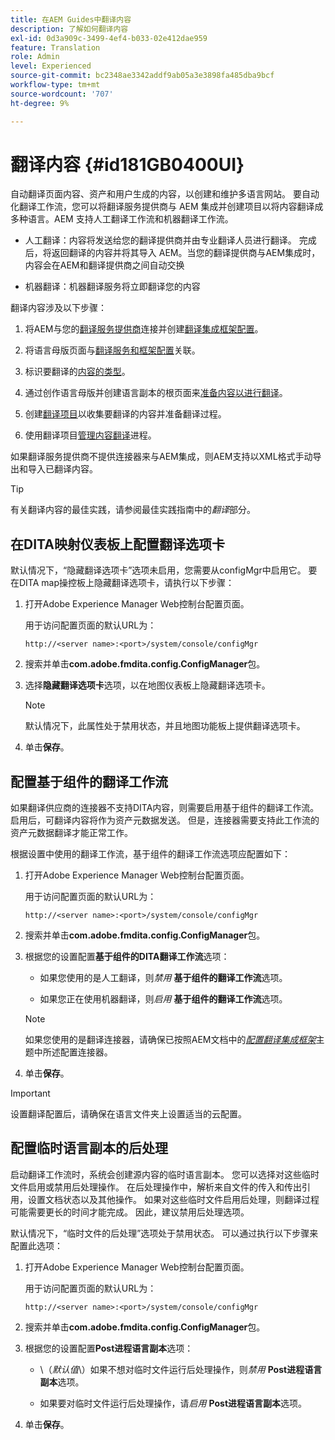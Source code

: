 ```yaml
---
title: 在AEM Guides中翻译内容
description: 了解如何翻译内容
exl-id: 0d3a909c-3499-4ef4-b033-02e412dae959
feature: Translation
role: Admin
level: Experienced
source-git-commit: bc2348ae3342addf9ab05a3e3898fa485dba9bcf
workflow-type: tm+mt
source-wordcount: '707'
ht-degree: 9%

---
```


# 翻译内容 {#id181GB0400UI}

自动翻译页面内容、资产和用户生成的内容，以创建和维护多语言网站。 要自动化翻译工作流，您可以将翻译服务提供商与 AEM 集成并创建项目以将内容翻译成多种语言。AEM 支持人工翻译工作流和机器翻译工作流。

- 人工翻译：内容将发送给您的翻译提供商并由专业翻译人员进行翻译。 完成后，将返回翻译的内容并将其导入 AEM。当您的翻译提供商与AEM集成时，内容会在AEM和翻译提供商之间自动交换

- 机器翻译：机器翻译服务将立即翻译您的内容


翻译内容涉及以下步骤：

1. 将AEM与您的[翻译服务提供商](https://helpx.adobe.com/experience-manager/6-5/sites/administering/using/tc-tic.html#ConnectingtoaTranslationServiceProvider)连接并创建[翻译集成框架配置](https://helpx.adobe.com/experience-manager/6-5/sites/administering/using/tc-tic.html#CreatingaTranslationIntegrationConfiguration)。

1. 将语言母版页面与[翻译服务和框架配置](https://helpx.adobe.com/experience-manager/6-5/sites/administering/using/tc-tic.html#ConfiguringPagesforTranslation)关联。

1. 标识要翻译的[内容的类型](https://helpx.adobe.com/experience-manager/6-5/sites/administering/using/tc-rules.html)。

1. 通过创作语言母版并创建语言副本的根页面来[准备内容以进行翻译](https://helpx.adobe.com/experience-manager/6-5/sites/administering/using/tc-prep.html)。

1. 创建[翻译项目](https://helpx.adobe.com/experience-manager/6-5/sites/administering/using/tc-manage.html)以收集要翻译的内容并准备翻译过程。

1. 使用翻译项目[管理内容翻译](https://helpx.adobe.com/experience-manager/6-5/sites/administering/using/tc-manage.html)进程。


如果翻译服务提供商不提供连接器来与AEM集成，则AEM支持以XML格式手动导出和导入已翻译内容。

>[!TIP]
>
> 有关翻译内容的最佳实践，请参阅最佳实践指南中的&#x200B;*翻译*&#x200B;部分。

## 在DITA映射仪表板上配置翻译选项卡

默认情况下，“隐藏翻译选项卡”选项未启用，您需要从configMgr中启用它。 要在DITA map操控板上隐藏翻译选项卡，请执行以下步骤：

1. 打开Adobe Experience Manager Web控制台配置页面。

   用于访问配置页面的默认URL为：

   ```http
   http://<server name>:<port>/system/console/configMgr
   ```

1. 搜索并单击&#x200B;**com.adobe.fmdita.config.ConfigManager**&#x200B;包。

1. 选择&#x200B;**隐藏翻译选项卡**&#x200B;选项，以在地图仪表板上隐藏翻译选项卡。

   >[!NOTE]
   >
   > 默认情况下，此属性处于禁用状态，并且地图功能板上提供翻译选项卡。

1. 单击&#x200B;**保存**。

## 配置基于组件的翻译工作流

如果翻译供应商的连接器不支持DITA内容，则需要启用基于组件的翻译工作流。 启用后，可翻译内容将作为资产元数据发送。 但是，连接器需要支持此工作流的资产元数据翻译才能正常工作。

根据设置中使用的翻译工作流，基于组件的翻译工作流选项应配置如下：

1. 打开Adobe Experience Manager Web控制台配置页面。

   用于访问配置页面的默认URL为：

   ```http
   http://<server name>:<port>/system/console/configMgr
   ```

1. 搜索并单击&#x200B;**com.adobe.fmdita.config.ConfigManager**&#x200B;包。

1. 根据您的设置配置&#x200B;**基于组件的DITA翻译工作流**&#x200B;选项：

   - 如果您使用的是人工翻译，则&#x200B;*禁用* **基于组件的翻译工作流**&#x200B;选项。

   - 如果您正在使用机器翻译，则&#x200B;*启用* **基于组件的翻译工作流**&#x200B;选项。

   >[!NOTE]
   >
   > 如果您使用的是翻译连接器，请确保已按照AEM文档中的&#x200B;*[配置翻译集成框架](https://helpx.adobe.com/experience-manager/6-5/sites/administering/using/tc-tic.html)*&#x200B;主题中所述配置连接器。

1. 单击&#x200B;**保存**。

<!---

This was added for 2406 CS IG

## Configure the legacy translation workflow 

It is recommended that you use the latest translation workflow, which provides enhanced performance. However, you can configure the legacy translation workflow if necessary.

Based on the translation workflow used in your setup, provide the following (property) details to configure the legacy translation workflow: the component-based translation workflow option should be configured as follows:

1.  Open the Adobe Experience Manager Web Console Configuration page.

    The default URL to access the configuration page is:

    ! Add the syntax of http as given in previous config

    Note: Configure htttp code as given in previous sample
    

1.  Search for and click on the **com.adobe.fmdita.config.ConfigManager** bundle.



1.  Configure the **Run legacy translation workflow** option as per your setup:

    -   If you use the latest translation workflow, then *Disable* \( `false`\) the **Run legacy translation workflow** option. The latest translation workflow is enabled by default. <br> 

    -   If you use the legacy translation, then *Enable \( `true`\)* the **Run legacy translation workflow** option.

1.  Click **Save**.


--->
>[!IMPORTANT]
>
> 设置翻译配置后，请确保在语言文件夹上设置适当的云配置。

## 配置临时语言副本的后处理

启动翻译工作流时，系统会创建源内容的临时语言副本。 您可以选择对这些临时文件启用或禁用后处理操作。 在后处理操作中，解析来自文件的传入和传出引用，设置文档状态以及其他操作。 如果对这些临时文件启用后处理，则翻译过程可能需要更长的时间才能完成。 因此，建议禁用后处理选项。

默认情况下，“临时文件的后处理”选项处于禁用状态。 可以通过执行以下步骤来配置此选项：

1. 打开Adobe Experience Manager Web控制台配置页面。

   用于访问配置页面的默认URL为：

   ```http
   http://<server name>:<port>/system/console/configMgr
   ```

1. 搜索并单击&#x200B;**com.adobe.fmdita.config.ConfigManager**&#x200B;包。

1. 根据您的设置配置&#x200B;**Post进程语言副本**&#x200B;选项：

   - \（*默认值*\）如果不想对临时文件运行后处理操作，则&#x200B;*禁用* **Post进程语言副本**&#x200B;选项。

   - 如果要对临时文件运行后处理操作，请&#x200B;*启用* **Post进程语言副本**&#x200B;选项。

1. 单击&#x200B;**保存**。
